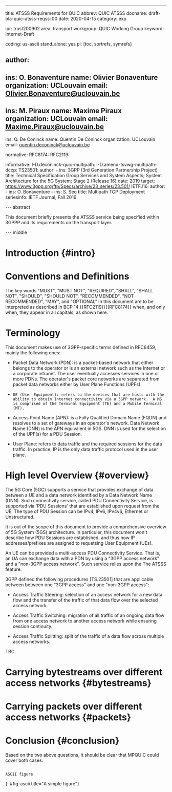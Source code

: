 ---
title: ATSSS Requirements for QUIC
abbrev: QUIC ATSSS
docname: draft-bla-quic-atsss-reqss-00
date: 2020-04-15
category: exp

ipr: trust200902
area: transport
workgroup: QUIC Working Group
keyword: Internet-Draft

coding: us-ascii
stand_alone: yes
pi: [toc, sortrefs, symrefs]

author:
 -
  ins: O. Bonaventure
  name: Olivier Bonaventure
  organization: UCLouvain
  email: Olivier.Bonaventure@uclouvain.be
 -
  ins: M. Piraux
  name: Maxime Piraux
  organization: UCLouvain
  email: Maxime.Piraux@uclouvain.be
 -
  ins: Q. De Coninck
  name: Quentin De Coninck
  organization: UCLouvain
  email: quentin.deconinck@uclouvain.be


normative:
  RFC8174:
  RFC2119:
  
informative:
  I-D.deconinck-quic-multipath:
  I-D.amend-tsvwg-multipath-dccp:
  TS23501:
    author:
      - ins: 3GPP (3rd Generation Partnership Project)
    title: Technical Specification Group Services and System Aspects; System Architecture for the 5G System; Stage 2 (Release 16)
    date: 2019
    target: https://www.3gpp.org/ftp/Specs/archive/23_series/23.501/
  IETFJ16:
    author:
      - ins: O. Bonaventure
      - ins: S. Seo
    title: Multipath TCP Deployment
    seriesinfo: IETF Journal, Fall 2016


--- abstract

This document briefly presents the ATSSS service being specified within
3GPPP and its requirements on the transport layer. 

--- middle


# Introduction  {#intro}



 

# Conventions and Definitions

The key words "MUST", "MUST NOT", "REQUIRED", "SHALL", "SHALL NOT",
"SHOULD", "SHOULD NOT", "RECOMMENDED", "NOT RECOMMENDED", "MAY", and
"OPTIONAL" in this document are to be interpreted as described in BCP 14
{{RFC2119}}{{RFC8174}} when, and only when, they appear in all capitals,
as shown here.

[comment]: # (OB: not sure we need that section, we'll see later)

# Terminology 

This document makes use of 3GPP-specific terms defined in RFC6459, mainly the following ones: 

-    Packet Data Network (PDN): is a packet-based network that
      either belongs to the operator or is an external network such as
      the Internet or a corporate intranet.  The user eventually
      accesses services in one or more PDNs.  The operator's packet core
      networks are separated from packet data networks either by User Plane Functions (UPFs).

-     UE (User Equipment): refers to the devices that are hosts with the
      ability to obtain Internet connectivity via a 3GPP network.  A MS
      is comprised of the Terminal Equipment (TE) and a Mobile Terminal
      (MT).  

- Access Point Name (APN): is a Fully Qualified Domain Name
      (FQDN) and resolves to a set of gateways in an operator's network. Data Network Name (DNN) is the APN equivalent in 5GS. DNN is used for the selection of the UPF(s) for a PDU Session.
      
 -    User Plane: refers to data traffic and the required sessions for
      the data traffic.  In practice, IP is the only data traffic
      protocol used in the user plane.
 
 


# High level Overview {#overview}

The 5G Core (5GC) supports a service that provides exchange of data between a UE and a data network identified by a Data Network Name (DNN). Such connectivity service, called PDU Connectivity Service, is supported via 'PDU Sessions' that are established upon request from the UE. The type of PDU Session can be IPv4, IPv6, IPv4v6, Ethernet or Unstructured.

It is out of the scope of this document to provide a comprehensive overview of 5G System (5GS) architecture. In particuler, this document won't describe how PDU Sessions are established, and thus how IP addresses/prefixes are assigned to requetsing User Equipment (UEs). 

An UE can be provided a multi-access PDU Connectivity Service. That is, an UA can exchange data with a PDN by using a "3GPP access network" and a "non-3GPP access network". Such service relies upon the The ATSSS feature.

3GPP defined the following procedures [TS.23501] that are applicable between between one "3GPP access" and one "non-3GPP access":
 
- Access Traffic Steering: selection of an access network for a new data flow and the transfer of the traffic of that data flow over the selected access network. 

- Access Traffic Switching: migration of all traffic of an ongoing data flow from one access network to another access network while ensuring session continuity. 

- Access Traffic Splitting: split of the traffic of a data flow across multiple access networks.  

TBC.



# Carrying bytestreams over different access networks {#bytestreams}


# Carrying packets over different access networks {#packets}


# Conclusion {#conclusion}

Based on the two above questions, it should be clear that MPQUIC could
cover both cases.



~~~~~~~~~~~~~~~~~~~~~~~~~~~

ASCII figure

~~~~~~~~~~~~~~~~~~~~~~~~~~~
{: #fig-ascii title="A simple figure"}

